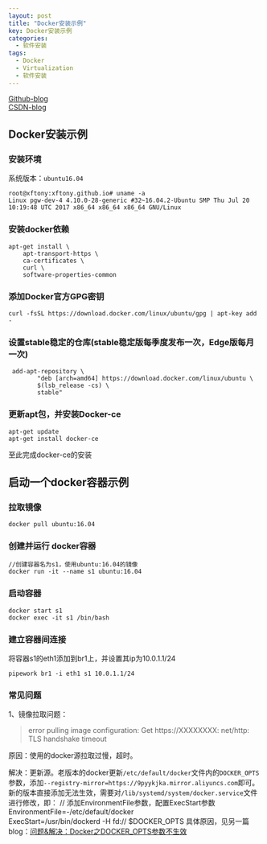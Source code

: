 ```yaml
---
layout: post
title: "Docker安装示例"
key: Docker安装示例
categories:
  - 软件安装
tags:
  - Docker
  - Virtualization
  - 软件安装
---
```


[Github-blog](https://xftony.github.io/all.html)  
[CSDN-blog](https://blog.csdn.net/xftony)    

## Docker安装示例    
<!--more-->

### 安装环境   
系统版本：`ubuntu16.04` 

	root@xftony:xftony.github.io# uname -a
	Linux pgw-dev-4 4.10.0-28-generic #32~16.04.2-Ubuntu SMP Thu Jul 20 10:19:48 UTC 2017 x86_64 x86_64 x86_64 GNU/Linux

### 安装docker依赖   

	apt-get install \
	    apt-transport-https \
	    ca-certificates \
	    curl \
	    software-properties-common

### 添加Docker官方GPG密钥   

	curl -fsSL https://download.docker.com/linux/ubuntu/gpg | apt-key add -

### 设置stable稳定的仓库(stable稳定版每季度发布一次，Edge版每月一次)    

	 add-apt-repository \
	        "deb [arch=amd64] https://download.docker.com/linux/ubuntu \
	        $(lsb_release -cs) \
	        stable"     
### 更新apt包，并安装Docker-ce    

    apt-get update
    apt-get install docker-ce
至此完成docker-ce的安装   


## 启动一个docker容器示例    

### 拉取镜像    
    docker pull ubuntu:16.04

### 创建并运行 docker容器    

    //创建容器名为s1，使用ubuntu:16.04的镜像    
	docker run -it --name s1 ubuntu:16.04

### 启动容器

	docker start s1
	docker exec -it s1 /bin/bash

### 建立容器间连接    
将容器s1的eth1添加到br1上，并设置其ip为10.0.1.1/24

	pipework br1 -i eth1 s1 10.0.1.1/24

### 常见问题
1、镜像拉取问题：
>error pulling image configuration: Get https://XXXXXXXX: net/http: TLS handshake timeout 
 
原因：使用的docker源拉取过慢，超时。    

解决：更新源。老版本的docker更新`/etc/default/docker`文件内的`DOCKER_OPTS`参数，添加`--registry-mirror=https://9pyykjka.mirror.aliyuncs.com`即可。新的版本直接添加无法生效，需要对`/lib/systemd/system/docker.service`文件进行修改，即：
    // 添加EnvironmentFile参数，配置ExecStart参数
    EnvironmentFile=-/etc/default/docker    
	ExecStart=/usr/bin/dockerd -H fd:// $DOCKER_OPTS
具体原因，见另一篇blog：[问题&解决：Docker之DOCKER_OPTS参数不生效](https://xftony.github.io/kubernetes/2018/04/28/问题&解决：Docker之DOCKER_OPTS参数不生效.html)

